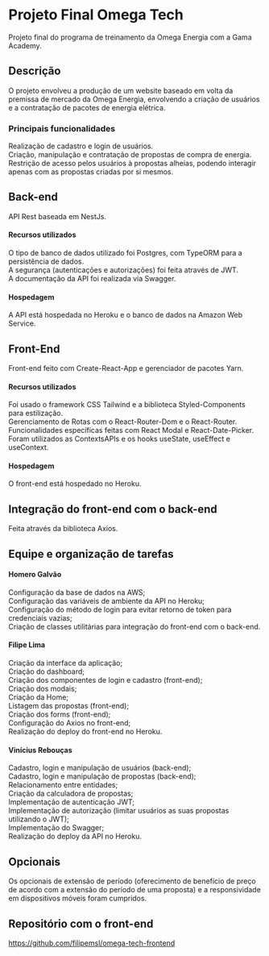 # Projeto Final Omega Tech
Projeto final do programa de treinamento da Omega Energia com a Gama Academy.

## Descrição
O projeto envolveu a produção de um website baseado em volta da premissa de mercado da Omega Energia, envolvendo a criação de usuários e a contratação de pacotes de energia elétrica.

### Principais funcionalidades
Realização de cadastro e login de usuários.<br/>
Criação, manipulação e contratação de propostas de compra de energia.<br/>
Restrição de acesso pelos usuários à propostas alheias, podendo interagir apenas com as propostas criadas por si mesmos.<br/>

## Back-end
API Rest baseada em NestJs.
#### Recursos utilizados
O tipo de banco de dados utilizado foi Postgres, com TypeORM para a persistência de dados.<br/>
A segurança (autenticações e autorizações) foi feita através de JWT.<br/>
A documentação da API foi realizada via Swagger.<br/>
#### Hospedagem
A API está hospedada no Heroku e o banco de dados na Amazon Web Service.

## Front-End
Front-end feito com Create-React-App e gerenciador de pacotes Yarn.
#### Recursos utilizados
Foi usado o framework CSS Tailwind e a biblioteca Styled-Components para estilização.<br/>
Gerenciamento de Rotas com o React-Router-Dom e o React-Router.<br/>
Funcionalidades específicas feitas com  React Modal e React-Date-Picker.<br/>
Foram utilizados as ContextsAPIs e os hooks useState, useEffect e useContext.<br/>
#### Hospedagem
O front-end está hospedado no Heroku.

## Integração do front-end com o back-end 
Feita através da biblioteca Axios.

## Equipe e organização de tarefas
#### Homero Galvão
Configuração da base de dados na AWS;<br/>
Configuração das variáveis de ambiente da API no Heroku;<br/>
Configuração do método de login para evitar retorno de token para credenciais vazias;<br/>
Criação de classes utilitárias para integração do front-end com o back-end.

#### Filipe Lima
Criação da interface da aplicação;<br/>
Criação do dashboard;<br/>
Criação dos componentes de login e cadastro (front-end);<br/>
Criação dos modais;<br/>
Criação da Home;<br/>
Listagem das propostas (front-end);<br/>
Criação dos forms (front-end);<br/>
Configuração do Axios no front-end;<br/>
Realização do deploy do front-end no Heroku.

#### Vinícius Rebouças
Cadastro, login e manipulação de usuários (back-end);<br/>
Cadastro, login e manipulação de propostas (back-end);<br/>
Relacionamento entre entidades;<br/>
Criação da calculadora de propostas;<br/>
Implementação de autenticação JWT;<br/>
Implementação de autorização (limitar usuários as suas propostas utilizando o JWT);<br/>
Implementação do Swagger;<br/>
Realização do deploy da API no Heroku.

## Opcionais
Os opcionais de extensão de período (oferecimento de benefício de preço de acordo com a extensão do período de uma proposta) e a responsividade em dispositivos móveis foram cumpridos.

## Repositório com o front-end
https://github.com/filipemsl/omega-tech-frontend
